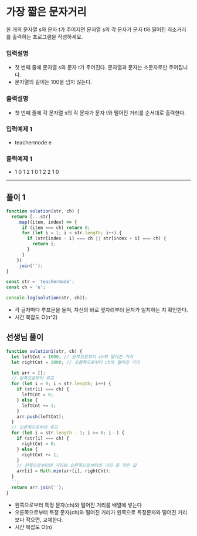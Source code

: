 # 가장 짧은 문자거리

한 개의 문자열 s와 문자 t가 주어지면 문자열 s의 각 문자가 문자 t와 떨어진 최소거리를 출력하는 프로그램을 작성하세요.

### 입력설명

- 첫 번째 줄에 문자열 s와 문자 t가 주어진다. 문자열과 문자는 소문자로만 주어집니다.
- 문자열의 길이는 100을 넘지 않는다.

### 출력설명

- 첫 번째 줄에 각 문자열 s의 각 문자가 문자 t와 떨어진 거리를 순서대로 출력한다.

### 입력예제 1

- teachermode e

### 출력예제 1

- 1 0 1 2 1 0 1 2 2 1 0

---

## 풀이 1

```js
function solution(str, ch) {
  return [...str]
    .map((item, index) => {
      if (item === ch) return 0;
      for (let i = 1; i < str.length; i++) {
        if (str[index - i] === ch || str[index + i] === ch) {
          return i;
        }
      }
    })
    .join('');
}

const str = 'teachermode';
const ch = 'e';

console.log(solution(str, ch));
```

- 각 글자마다 루프문을 돌며, 자신의 바로 옆자리부터 문자가 일치하는 지 확인한다.
- 시간 복잡도 O(n^2)

## 선생님 풀이

```js
function solution1(str, ch) {
  let leftCnt = 1000; // 왼쪽으로부터 ch와 떨어진 거리
  let rightCnt = 1000; // 오른쪽으로부터 ch와 떨어진 거리

  let arr = [];
  // 왼쪽으로부터 루프
  for (let i = 0; i < str.length; i++) {
    if (str[i] === ch) {
      leftCnt = 0;
    } else {
      leftCnt += 1;
    }
    arr.push(leftCnt);
  }
  // 오른쪽으로부터 루프
  for (let i = str.length - 1; i >= 0; i--) {
    if (str[i] === ch) {
      rightCnt = 0;
    } else {
      rightCnt += 1;
    }
    // 왼쪽으로부터의 거리와 오른쪽으로부터의 거리 중 작은 값
    arr[i] = Math.min(arr[i], rightCnt);
  }
  ``;
  return arr.join('');
}
```

- 왼쪽으로부터 특정 문자(ch)와 떨어진 거리를 배열에 넣는다
- 오른쪽으로부터 특정 문자(ch)와 떨어진 거리가 왼쪽으로 특정문자와 떨어진 거리보다 작으면, 교체한다.
- 시간 복잡도 O(n)
